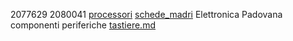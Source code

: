 2077629
2080041
[processori](processori.md)
[schede_madri](schede_madri.md)
Elettronica Padovana
componenti
periferiche
[tastiere.md](tastiere.md)
